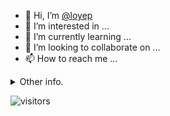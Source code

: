 - 👋 Hi, I’m [@loyep](https://github.com/loyep)
- 👀 I’m interested in ...
- 🌱 I’m currently learning ...
- 💞️ I’m looking to collaborate on ...
- 📫 How to reach me ...

<details>
  <summary>Other info.</summary>
  <br>

<!--START_SECTION:waka-->

```txt
Vue.js       5 hrs 27 mins   █████████████████▒░░░░░░░   68.71 %
TypeScript   1 hr 9 mins     ███▓░░░░░░░░░░░░░░░░░░░░░   14.55 %
JSON         48 mins         ██▓░░░░░░░░░░░░░░░░░░░░░░   10.19 %
JavaScript   24 mins         █▒░░░░░░░░░░░░░░░░░░░░░░░   05.13 %
Other        3 mins          ▒░░░░░░░░░░░░░░░░░░░░░░░░   00.74 %
```

<!--END_SECTION:waka-->

</details>

![visitors](https://visitor-badge.glitch.me/badge?page_id=loyep.loyep)
